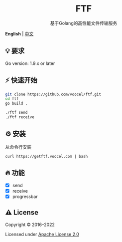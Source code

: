 <p align="center" style="color: red">
    <h1 align="center">FTF</h1>
    <p align="center">基于Golang的高性能文件传输服务</p>
</p>

**English** | [中文](./README.zh-CN.md)

## 💡 要求
Go version: 1.9.x or later

## ⚡️ 快速开始
```bash
git clone https://github.com/voocel/ftf.git
cd ftf
go build .

./ftf send
./ftf receive
```

## ⚙️ 安装
从命令行安装
```
curl https://getftf.voocel.com | bash
```

## 🔥 功能
* [x] send
* [x] receive
* [x] progressbar

## ⚠️ License

Copyright © 2016–2022

Licensed under [Apache License 2.0](https://github.com/voocel/ftf/blob/main/LICENSE)
